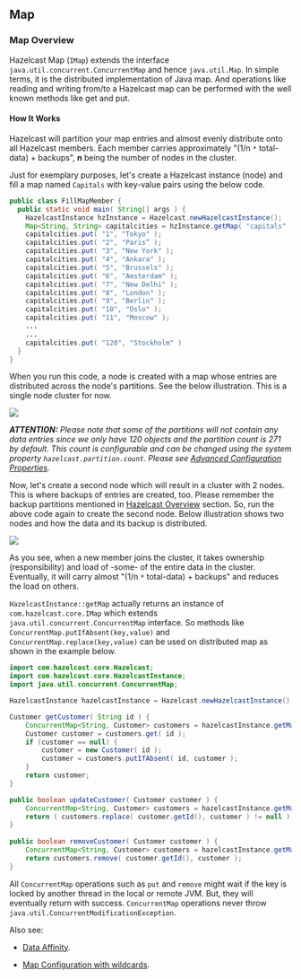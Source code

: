 

## Map

### Map Overview

Hazelcast Map (`IMap`) extends the interface `java.util.concurrent.ConcurrentMap` and hence `java.util.Map`. In simple terms, it is the distributed implementation of Java map. And operations like reading and writing from/to a Hazelcast map can be performed with the well known methods like get and put.

#### How It Works

Hazelcast will partition your map entries and almost evenly distribute onto all Hazelcast members. Each member carries approximately "(1/n `*` total-data) + backups", **n** being the number of nodes in the cluster.

Just for exemplary purposes, let's create a Hazelcast instance (node) and fill a map named `Capitals` with key-value pairs using the below code.

```java
public class FillMapMember {
  public static void main( String[] args ) { 
    HazelcastInstance hzInstance = Hazelcast.newHazelcastInstance();
    Map<String, String> capitalcities = hzInstance.getMap( "capitals" ); 
    capitalcities.put( "1", "Tokyo" );
    capitalcities.put( "2", "Paris” );
    capitalcities.put( "3", "New York" );
    capitalcities.put( "4", "Ankara" );
    capitalcities.put( "5", "Brussels" );
    capitalcities.put( "6", "Amsterdam" );
    capitalcities.put( "7", "New Delhi" );
    capitalcities.put( "8", "London" );
    capitalcities.put( "9", "Berlin" );
    capitalcities.put( "10", "Oslo" );
    capitalcities.put( "11", "Moscow" );
    ...
    ...
    capitalcities.put( "120", "Stockholm" )
  }
}
```

When you run this code, a node is created with a map whose entries are distributed across the node's partitions. See the below illustration. This is a single node cluster for now.

![](images/1Node.jpg)

***ATTENTION:*** *Please note that some of the partitions will not contain any data entries since we only have 120 objects and the partition count is 271 by default. This count is configurable and can be changed using the system property `hazelcast.partition.count`. Please see [Advanced Configuration Properties](#advanced-configuration-properties).*

Now, let's create a second node which will result in a cluster with 2 nodes. This is where backups of entries are created, too. Please remember the backup partitions mentioned in [Hazelcast Overview](#hazelcast-overview) section. So, run the above code again to create the second node. Below illustration shows two nodes and how the data and its backup is distributed.

![](images/2Nodes.jpg)

As you see, when a new member joins the cluster, it takes ownership (responsibility) and load of -some- of the entire data in the cluster. Eventually, it will carry almost "(1/n `*` total-data) + backups" and reduces the load on others.

`HazelcastInstance::getMap` actually returns an instance of `com.hazelcast.core.IMap` which extends `java.util.concurrent.ConcurrentMap` interface. So methods like `ConcurrentMap.putIfAbsent(key,value)` and `ConcurrentMap.replace(key,value)` can be used on distributed map as shown in the example below.

```java
import com.hazelcast.core.Hazelcast;
import com.hazelcast.core.HazelcastInstance;
import java.util.concurrent.ConcurrentMap;

HazelcastInstance hazelcastInstance = Hazelcast.newHazelcastInstance();

Customer getCustomer( String id ) {
    ConcurrentMap<String, Customer> customers = hazelcastInstance.getMap( "customers" );
    Customer customer = customers.get( id );
    if (customer == null) {
        customer = new Customer( id );
        customer = customers.putIfAbsent( id, customer );
    }
    return customer;
}               

public boolean updateCustomer( Customer customer ) {
    ConcurrentMap<String, Customer> customers = hazelcastInstance.getMap( "customers" );
    return ( customers.replace( customer.getId(), customer ) != null );            
}
                
public boolean removeCustomer( Customer customer ) {
    ConcurrentMap<String, Customer> customers = hazelcastInstance.getMap( "customers" );
    return customers.remove( customer.getId(), customer );           
}
```

All `ConcurrentMap` operations such as `put` and `remove` might wait if the key is locked by another thread in the local or remote JVM. But, they will eventually return with success. `ConcurrentMap` operations never throw `java.util.ConcurrentModificationException`.

Also see:

-   [Data Affinity](#data-affinity).

-   [Map Configuration with wildcards](#using-wildcard).

